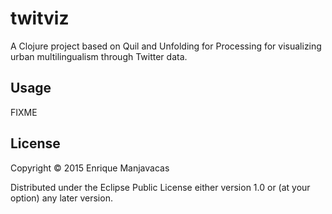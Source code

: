 # twitviz

A Clojure project based on Quil and Unfolding for Processing for visualizing urban
multilingualism through Twitter data. 

## Usage

FIXME

## License

Copyright © 2015 Enrique Manjavacas

Distributed under the Eclipse Public License either version 1.0 or (at
your option) any later version.
